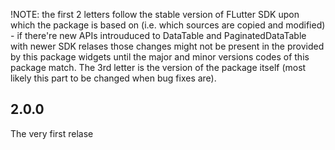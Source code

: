 !NOTE: the first 2 letters follow the stable version of FLutter SDK upon which the package is based on (i.e. which sources are copied and modified) - if there're new APIs introuduced to DataTable and PaginatedDataTable with newer SDK relases those changes might not be present in the provided by this package widgets until the major and minor versions codes of this package match. The 3rd letter is the version of the package itself (most likely this part to be changed when bug fixes are).  

## 2.0.0

The very first relase
